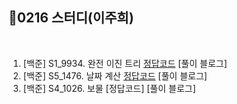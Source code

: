## 📘0216 스터디(이주희)
</br>

1. [백준] S1_9934.	완전 이진 트리 [정답코드](https://github.com/daejeon5-algostudy/AlgorithmStudy/blob/main/%EC%8A%A4%ED%84%B0%EB%94%94/0216/%EC%9D%B4%EC%A3%BC%ED%9D%AC/9934.java) [풀이 블로그]
2. [백준] S5_1476.	날짜 계산 [정답코드](https://github.com/daejeon5-algostudy/AlgorithmStudy/blob/main/%EC%8A%A4%ED%84%B0%EB%94%94/0216/%EC%9D%B4%EC%A3%BC%ED%9D%AC/1476.java) [풀이 블로그]
3. [백준] S4_1026.	보물 [정답코드] [풀이 블로그]
